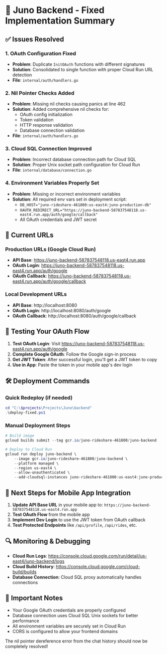 # 🚗 Juno Backend - Fixed Implementation Summary

## ✅ Issues Resolved

### 1. OAuth Configuration Fixed
- **Problem**: Duplicate `InitOAuth` functions with different signatures
- **Solution**: Consolidated to single function with proper Cloud Run URL detection
- **File**: `internal/auth/handlers.go`

### 2. Nil Pointer Checks Added
- **Problem**: Missing nil checks causing panics at line 462
- **Solution**: Added comprehensive nil checks for:
  - OAuth config initialization
  - Token validation
  - HTTP response validation
  - Database connection validation
- **File**: `internal/auth/handlers.go`

### 3. Cloud SQL Connection Improved
- **Problem**: Incorrect database connection path for Cloud SQL
- **Solution**: Proper Unix socket path configuration for Cloud Run
- **File**: `internal/database/connection.go`

### 4. Environment Variables Properly Set
- **Problem**: Missing or incorrect environment variables
- **Solution**: All required env vars set in deployment script:
  - `DB_HOST="juno-rideshare-461800:us-east4:juno-production-db"`
  - `OAUTH_REDIRECT_URL="https://juno-backend-587837548118.us-east4.run.app/auth/google/callback"`
  - All OAuth credentials and JWT secret

## 🔗 Current URLs

### Production URLs (Google Cloud Run)
- **API Base**: https://juno-backend-587837548118.us-east4.run.app
- **OAuth Login**: https://juno-backend-587837548118.us-east4.run.app/auth/google
- **OAuth Callback**: https://juno-backend-587837548118.us-east4.run.app/auth/google/callback

### Local Development URLs
- **API Base**: http://localhost:8080
- **OAuth Login**: http://localhost:8080/auth/google
- **OAuth Callback**: http://localhost:8080/auth/google/callback

## 🧪 Testing Your OAuth Flow

1. **Test OAuth Login**: Visit https://juno-backend-587837548118.us-east4.run.app/auth/google
2. **Complete Google OAuth**: Follow the Google sign-in process
3. **Get JWT Token**: After successful login, you'll get a JWT token to copy
4. **Use in App**: Paste the token in your mobile app's dev login

## 🛠️ Deployment Commands

### Quick Redeploy (if needed)
```powershell
cd "C:\$projects\Projects\Juno\backend"
.\deploy-fixed.ps1
```

### Manual Deployment Steps
```powershell
# Build image
gcloud builds submit --tag gcr.io/juno-rideshare-461800/juno-backend

# Deploy to Cloud Run
gcloud run deploy juno-backend \
    --image gcr.io/juno-rideshare-461800/juno-backend \
    --platform managed \
    --region us-east4 \
    --allow-unauthenticated \
    --add-cloudsql-instances juno-rideshare-461800:us-east4:juno-production-db
```

## 📱 Next Steps for Mobile App Integration

1. **Update API Base URL** in your mobile app to: `https://juno-backend-587837548118.us-east4.run.app`
2. **Test OAuth Flow** from the mobile app
3. **Implement Dev Login** to use the JWT token from OAuth callback
4. **Test Protected Endpoints** like `/api/profile`, `/api/rides`, etc.

## 🔍 Monitoring & Debugging

- **Cloud Run Logs**: https://console.cloud.google.com/run/detail/us-east4/juno-backend/logs
- **Cloud Build History**: https://console.cloud.google.com/cloud-build/builds
- **Database Connection**: Cloud SQL proxy automatically handles connections

## 🚨 Important Notes

- Your Google OAuth credentials are properly configured
- Database connection uses Cloud SQL Unix sockets for better performance
- All environment variables are securely set in Cloud Run
- CORS is configured to allow your frontend domains

The nil pointer dereference error from the chat history should now be completely resolved!
